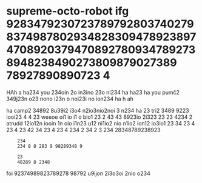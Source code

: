 # supreme-octo-robot ifg 9283479230723789792803740279837498780293482830947892389747089203794708927809347892738948238490273809879027389 78927890890723 4

HAh
a
ha234 you 234oin 2o in3ino 23o ni234 
ha
ha23
ha  you pumč2 349j23n o23 nono i23n o noi23i no ion234 
ha
h ah
 
ha camp2 34892 8u39i2 i3o4 n2io3nio2noi 3 n234 
ha 
23 tri2 3489 9223 iooi23 4 
4
23  weeoe oi1 io i1 o bio1 23 2 43 43 8923io 2i323 
23 
23 4234 
2      atrudd 12io12n iooin 1n oio i1n23 u12 ni1io2 nio n1io2 ion12 io3io1 23 
34
 23
  4
   23 
   4 
   23 42 34
   23
   4 
   23 
   4 
   234
    2
     34
      2
       3
       234 28348789238923 


        234 
        234 8 8 283 9 98289348 9

        23
        48289 8 2348  

foi 92374989823789278 98792 u9ijon 2i3o3oi 2nio o234 
